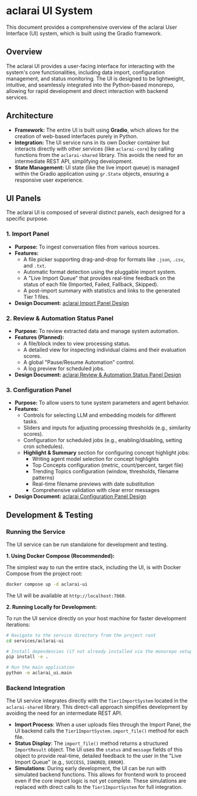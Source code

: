 # aclarai UI System

This document provides a comprehensive overview of the aclarai User Interface (UI) system, which is built using the Gradio framework.

## Overview

The aclarai UI provides a user-facing interface for interacting with the system's core functionalities, including data import, configuration management, and status monitoring. The UI is designed to be lightweight, intuitive, and seamlessly integrated into the Python-based monorepo, allowing for rapid development and direct interaction with backend services.

## Architecture

-   **Framework:** The entire UI is built using **Gradio**, which allows for the creation of web-based interfaces purely in Python.
-   **Integration:** The UI service runs in its own Docker container but interacts directly with other services (like `aclarai-core`) by calling functions from the `aclarai-shared` library. This avoids the need for an intermediate REST API, simplifying development.
-   **State Management:** UI state (like the live import queue) is managed within the Gradio application using `gr.State` objects, ensuring a responsive user experience.

## UI Panels

The aclarai UI is composed of several distinct panels, each designed for a specific purpose.

### 1. Import Panel
-   **Purpose:** To ingest conversation files from various sources.
-   **Features:**
    -   A file picker supporting drag-and-drop for formats like `.json`, `.csv`, and `.txt`.
    -   Automatic format detection using the pluggable import system.
    -   A "Live Import Queue" that provides real-time feedback on the status of each file (Imported, Failed, Fallback, Skipped).
    -   A post-import summary with statistics and links to the generated Tier 1 files.
-   **Design Document:** [aclarai Import Panel Design](../../docs/arch/design_import_panel.md)

### 2. Review & Automation Status Panel
-   **Purpose:** To review extracted data and manage system automation.
-   **Features (Planned):**
    -   A file/block index to view processing status.
    -   A detailed view for inspecting individual claims and their evaluation scores.
    *   A global "Pause/Resume Automation" control.
    *   A log preview for scheduled jobs.
-   **Design Document:** [aclarai Review & Automation Status Panel Design](../../docs/arch/design_review_panel.md)

### 3. Configuration Panel
-   **Purpose:** To allow users to tune system parameters and agent behavior.
-   **Features:**
    -   Controls for selecting LLM and embedding models for different tasks.
    -   Sliders and inputs for adjusting processing thresholds (e.g., similarity scores).
    -   Configuration for scheduled jobs (e.g., enabling/disabling, setting cron schedules).
    -   **Highlight & Summary** section for configuring concept highlight jobs:
        -   Writing agent model selection for concept highlights
        -   Top Concepts configuration (metric, count/percent, target file)
        -   Trending Topics configuration (window, thresholds, filename patterns)
        -   Real-time filename previews with date substitution
        -   Comprehensive validation with clear error messages
-   **Design Document:** [aclarai Configuration Panel Design](../../docs/arch/design_config_panel.md)


## Development & Testing

### Running the Service

The UI service can be run standalone for development and testing.

**1. Using Docker Compose (Recommended):**

The simplest way to run the entire stack, including the UI, is with Docker Compose from the project root:
```bash
docker compose up -d aclarai-ui
```
The UI will be available at `http://localhost:7860`.

**2. Running Locally for Development:**

To run the UI service directly on your host machine for faster development iterations:
```bash
# Navigate to the service directory from the project root
cd services/aclarai-ui

# Install dependencies (if not already installed via the monorepo setup)
pip install -e .

# Run the main application
python -m aclarai_ui.main
```

### Backend Integration

The UI service integrates directly with the `Tier1ImportSystem` located in the `aclarai-shared` library. This direct-call approach simplifies development by avoiding the need for an intermediate REST API.

-   **Import Process**: When a user uploads files through the Import Panel, the UI backend calls the `Tier1ImportSystem.import_file()` method for each file.
-   **Status Display**: The `import_file()` method returns a structured `ImportResult` object. The UI uses the `status` and `message` fields of this object to provide real-time, detailed feedback to the user in the "Live Import Queue" (e.g., `SUCCESS`, `IGNORED`, `ERROR`).
-   **Simulations**: During early development, the UI can be run with simulated backend functions. This allows for frontend work to proceed even if the core import logic is not yet complete. These simulations are replaced with direct calls to the `Tier1ImportSystem` for full integration.
